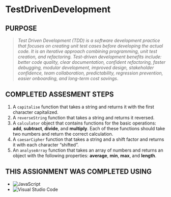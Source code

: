 # TestDrivenDevelopment

## PURPOSE

> *Test Driven Development (TDD) is a software development practice that focuses on creating unit test cases before developing the actual code. It is an iterative approach combining programming, unit test creation, and refactoring.*
> *Test-driven development benefits include: better code quality, clear documentation, confident refactoring, faster debugging, modular development, improved design, stakeholder confidence, team collaboration, predictability, regression prevention, easier onboarding, and long-term cost savings*.

## COMPLETED ASSESMENT STEPS

1. A `capitalise` function that takes a string and returns it with the first character capitalized.
2. A `reverseString` function that takes a string and returns it reversed.
3. A `calculator` object that contains functions for the basic operations: **add**, **subtract**, **divide**, and **multiply**. Each of these functions should take two numbers and return the correct calculation.
4. A `caesarCipher` function that takes a string and a shift factor and returns it with each character “shifted”.
5. An `analyseArray` function that takes an array of numbers and returns an object with the following properties: **average**, **min**, **max**, and **length**.

## THIS ASSIGNMENT WAS COMPLETED USING

- ![JavaScript](https://img.shields.io/badge/javascript-%23323330.svg?style=for-the-badge&logo=javascript&logoColor=%23F7DF1E)
- ![Visual Studio Code](https://img.shields.io/badge/Visual%20Studio%20Code-0078d7.svg?style=for-the-badge&logo=visual-studio-code&logoColor=white)
